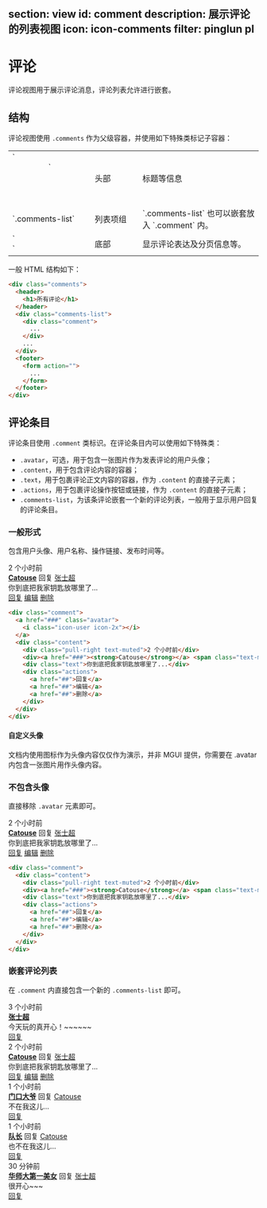 ﻿section: view
id: comment
description: 展示评论的列表视图
icon: icon-comments
filter: pinglun pl
---

# 评论

评论视图用于展示评论消息，评论列表允许进行嵌套。

## 结构

评论视图使用 `.comments` 作为父级容器，并使用如下特殊类标记子容器：

<table class="table">
  <tbody>
    <tr>
      <td style="width: 150px">`<header>`</td>
      <td style="width: 80px">头部</td>
      <td>标题等信息</td>
    </tr>
    <tr>
      <td>`.comments-list`</td>
      <td>列表项组</td>
      <td>`.comments-list` 也可以嵌套放入 `.comment` 内。</td>
    </tr>
    <tr>
      <td>`<footer>`</td>
      <td>底部</td>
      <td>显示评论表达及分页信息等。</td>
    </tr>
  </tbody>
</table>

一般 HTML 结构如下：

```html
<div class="comments">
  <header>
    <h1>所有评论</h1>
  </header>
  <div class="comments-list">
    <div class="comment">
      ...
    </div>
    ...
  </div>
  <footer>
    <form action="">
      ...
    </form>
  </footer>
</div>
```

## 评论条目

评论条目使用 `.comment` 类标识。在评论条目内可以使用如下特殊类：

 - `.avatar`，可选，用于包含一张图片作为发表评论的用户头像；
 - `.content`，用于包含评论内容的容器；
 - `.text`，用于包裹评论正文内容的容器，作为 `.content` 的直接子元素；
 - `.actions`，用于包裹评论操作按钮或链接，作为 `.content` 的直接子元素；
 - `.comments-list`，为该条评论嵌套一个新的评论列表，一般用于显示用户回复的评论条目。

### 一般形式

包含用户头像、用户名称、操作链接、发布时间等。

<example>
  <div class="comment">
    <a href="###" class="avatar">
      <i class="icon-user icon-2x"></i>
    </a>
    <div class="content">
      <div class="pull-right text-muted">2 个小时前</div>
      <div><a href="###"><strong>Catouse</strong></a> <span class="text-muted">回复</span> <a href="###">张士超</a></div>
      <div class="text">你到底把我家钥匙放哪里了...</div>
      <div class="actions">
        <a href="##">回复</a>
        <a href="##">编辑</a>
        <a href="##">删除</a>
      </div>
    </div>
  </div>
</example>

```html
<div class="comment">
  <a href="###" class="avatar">
    <i class="icon-user icon-2x"></i>
  </a>
  <div class="content">
    <div class="pull-right text-muted">2 个小时前</div>
    <div><a href="###"><strong>Catouse</strong></a> <span class="text-muted">回复</span> <a href="###">张士超</a></div>
    <div class="text">你到底把我家钥匙放哪里了...</div>
    <div class="actions">
      <a href="##">回复</a>
      <a href="##">编辑</a>
      <a href="##">删除</a>
    </div>
  </div>
</div>
```

<div class="alert alert-primary-inverse">
  <h4>自定义头像</h4>
  <p>文档内使用图标作为头像内容仅仅作为演示，并非 MGUI 提供，你需要在 .avatar 内包含一张图片用作头像内容。</p>
</div>

### 不包含头像

直接移除 `.avatar` 元素即可。

<example>
  <div class="comment">
    <div class="content">
      <div class="pull-right text-muted">2 个小时前</div>
      <div><a href="###"><strong>Catouse</strong></a> <span class="text-muted">回复</span> <a href="###">张士超</a></div>
      <div class="text">你到底把我家钥匙放哪里了...</div>
      <div class="actions">
        <a href="##">回复</a>
        <a href="##">编辑</a>
        <a href="##">删除</a>
      </div>
    </div>
  </div>
</example>

```html
<div class="comment">
  <div class="content">
    <div class="pull-right text-muted">2 个小时前</div>
    <div><a href="###"><strong>Catouse</strong></a> <span class="text-muted">回复</span> <a href="###">张士超</a></div>
    <div class="text">你到底把我家钥匙放哪里了...</div>
    <div class="actions">
      <a href="##">回复</a>
      <a href="##">编辑</a>
      <a href="##">删除</a>
    </div>
  </div>
</div>
```

### 嵌套评论列表

在 `.comment` 内直接包含一个新的 `.comments-list` 即可。

<example>
  <div class="comment">
    <a href="###" class="avatar">
      <i class="icon-camera-retro icon-2x"></i>
    </a>
    <div class="content">
      <div class="pull-right text-muted">3 个小时前</div>
      <div><a href="###"><strong>张士超</strong></a></div>
      <div class="text">今天玩的真开心！~~~~~~</div>
      <div class="actions">
        <a href="##">回复</a>
      </div>
    </div>
    <div class="comments-list">
      <div class="comment">
        <a href="###" class="avatar">
          <i class="icon-user icon-2x"></i>
        </a>
        <div class="content">
          <div class="pull-right text-muted">2 个小时前</div>
          <div><a href="###"><strong>Catouse</strong></a> <span class="text-muted">回复</span> <a href="###">张士超</a></div>
          <div class="text">你到底把我家钥匙放哪里了...</div>
          <div class="actions">
            <a href="##">回复</a>
            <a href="##">编辑</a>
            <a href="##">删除</a>
          </div>
        </div>
        <div class="comments-list">
          <div class="comment">
            <a href="###" class="avatar">
              <i class="icon-yinyang icon-2x"></i>
            </a>
            <div class="content">
              <div class="pull-right text-muted">1 个小时前</div>
              <div><a href="###"><strong>门口大爷</strong></a> <span class="text-muted">回复</span> <a href="###">Catouse</a></div>
              <div class="text">不在我这儿...</div>
              <div class="actions">
                <a href="##">回复</a>
              </div>
            </div>
          </div>
          <div class="comment">
            <a href="###" class="avatar">
              <i class="icon-cube-alt icon-2x"></i>
            </a>
            <div class="content">
              <div class="pull-right text-muted">1 个小时前</div>
              <div><a href="###"><strong>队长</strong></a> <span class="text-muted">回复</span> <a href="###">Catouse</a></div>
              <div class="text">也不在我这儿...</div>
              <div class="actions">
                <a href="##">回复</a>
              </div>
            </div>
          </div>
        </div>
      </div>
      <div class="comment">
        <a href="###" class="avatar">
          <i class="icon-heart-empty icon-2x"></i>
        </a>
        <div class="content">
          <div class="pull-right text-muted">30 分钟前</div>
          <div><a href="###"><strong>华师大第一美女</strong></a> <span class="text-muted">回复</span> <a href="###">张士超</a></div>
          <div class="text">很开心~~~</div>
          <div class="actions">
            <a href="##">回复</a>
          </div>
        </div>
      </div>
    </div>
  </div>
</example>

<template class="pre-scrollable linenums"/>

```html
<div class="comment">
  <a href="###" class="avatar">
    <i class="icon-camera-retro icon-2x"></i>
  </a>
  <div class="content">
    <div class="pull-right text-muted">3 个小时前</div>
    <div><a href="###"><strong>张士超</strong></a></div>
    <div class="text">今天玩的真开心！~~~~~~</div>
    <div class="actions">
      <a href="##">回复</a>
    </div>
  </div>
  <div class="comments-list">
    <div class="comment">
      <a href="###" class="avatar">
        <i class="icon-user icon-2x"></i>
      </a>
      <div class="content">
        <div class="pull-right text-muted">2 个小时前</div>
        <div><a href="###"><strong>Catouse</strong></a> <span class="text-muted">回复</span> <a href="###">张士超</a></div>
        <div class="text">你到底把我家钥匙放哪里了...</div>
        <div class="actions">
          <a href="##">回复</a>
          <a href="##">编辑</a>
          <a href="##">删除</a>
        </div>
      </div>
      <div class="comments-list">
        <div class="comment">
          <a href="###" class="avatar">
            <i class="icon-yinyang icon-2x"></i>
          </a>
          <div class="content">
            <div class="pull-right text-muted">1 个小时前</div>
            <div><a href="###"><strong>门口大爷</strong></a> <span class="text-muted">回复</span> <a href="###">Catouse</a></div>
            <div class="text">不在我这儿...</div>
            <div class="actions">
              <a href="##">回复</a>
            </div>
          </div>
        </div>
        <div class="comment">
          <a href="###" class="avatar">
            <i class="icon-cube-alt icon-2x"></i>
          </a>
          <div class="content">
            <div class="pull-right text-muted">1 个小时前</div>
            <div><a href="###"><strong>队长</strong></a> <span class="text-muted">回复</span> <a href="###">Catouse</a></div>
            <div class="text">也不在我这儿...</div>
            <div class="actions">
              <a href="##">回复</a>
            </div>
          </div>
        </div>
      </div>
    </div>
    <div class="comment">
      <a href="###" class="avatar">
        <i class="icon-heart-empty icon-2x"></i>
      </a>
      <div class="content">
        <div class="pull-right text-muted">30 分钟前</div>
        <div><a href="###"><strong>华师大第一美女</strong></a> <span class="text-muted">回复</span> <a href="###">张士超</a></div>
        <div class="text">很开心~~~</div>
        <div class="actions">
          <a href="##">回复</a>
        </div>
      </div>
    </div>
  </div>
</div>
```

<div class="alert alert-primary-inverse">
  <h4>限制嵌套层次</h4>
  <p>虽然你可以无限的嵌套评论列表，但受限于视窗大小和便于用户阅读，不应该使用超过 3 个层级的嵌套。</p>
</div>

## 评论表单

评论表单通常放置在 `<footer>` 内。在 `<form>` 上添加 `.reply-form` 类来获得外观一致性的评论表单。

<example>
  <div class="comments">
    <section class="comments-list">
      <div class="comment">
        <a href="###" class="avatar">
          <i class="icon-user icon-2x"></i>
        </a>
        <div class="content">
          <div class="pull-right text-muted">2 个小时前</div>
          <div><a href="###"><strong>Catouse</strong></a> <span class="text-muted">回复</span> <a href="###">张士超</a></div>
          <div class="text">你到底把我家钥匙放哪里了...</div>
          <div class="actions">
            <a href="##">回复</a>
            <a href="##">编辑</a>
            <a href="##">删除</a>
          </div>
        </div>
      </div>
    </section>
    <footer>
      <div class="reply-form" id="commentReplyForm1">
        <a href="###" class="avatar"><i class="icon-user icon-2x"></i></a>
        <form class="form">
          <div class="form-group">
            <textarea class="form-control new-comment-text" rows="2" placeholder="撰写评论..."></textarea>
          </div>
          <div class="form-group comment-user">
            <div class="row">
              <div class="col-md-3">
                <span class="pull-right">或者</span>
                <a href="#">登录</a> &nbsp;<a href="##">注册</a>
              </div>
              <div class="col-md-7">
                <div class="form-group">
                  <input type="text" class="form-control" id="nameInputEmail1" placeholder="输入评论显示名称">
                </div>
                <div class="form-group">
                  <input type="email" class="form-control" id="exampleInputEmail1" placeholder="输入电子邮件（不会在评论显示）">
                </div>
              </div>
              <div class="col-md-2"><button type="submit" class="btn btn-block btn-primary"><i class="icon-ok"></i></button></div>
            </div>
          </div>
        </form>
      </div>
    </footer>
  </div>
</example>

<template class="pre-scrollable linenums"/>

```html
<div class="comments">
  <section class="comments-list">
    <div class="comment">
      <a href="###" class="avatar">
        <i class="icon-user icon-2x"></i>
      </a>
      <div class="content">
        <div class="pull-right text-muted">2 个小时前</div>
        <div><a href="###"><strong>Catouse</strong></a> <span class="text-muted">回复</span> <a href="###">张士超</a></div>
        <div class="text">你到底把我家钥匙放哪里了...</div>
        <div class="actions">
          <a href="##">回复</a>
          <a href="##">编辑</a>
          <a href="##">删除</a>
        </div>
      </div>
    </div>
  </section>
  <footer>
    <div class="reply-form" id="commentReplyForm1">
      <a href="###" class="avatar"><i class="icon-user icon-2x"></i></a>
      <form class="form">
        <div class="form-group">
          <textarea class="form-control new-comment-text" rows="2" placeholder="撰写评论..."></textarea>
        </div>
        <div class="form-group comment-user">
          <div class="row">
            <div class="col-md-3">
              <span class="pull-right">或者</span>
              <a href="#">登录</a> &nbsp;<a href="##">注册</a>
            </div>
            <div class="col-md-7">
              <div class="form-group">
                <input type="text" class="form-control" id="nameInputEmail1" placeholder="输入评论显示名称">
              </div>
              <div class="form-group">
                <input type="email" class="form-control" id="exampleInputEmail1" placeholder="输入电子邮件（不会在评论显示）">
              </div>
            </div>
            <div class="col-md-2"><button type="submit" class="btn btn-block btn-primary"><i class="icon-ok"></i></button></div>
          </div>
        </div>
      </form>
    </div>
  </footer>
</div>
```

## 综合示例

<example style="padding-bottom: 0">
  <div class="comments">
    <header>
      <div class="pull-right"><a href="#commentReplyForm2" class="btn btn-primary"><i class="icon-comment-alt"></i> 发表评论</a></div>
      <h3>所有评论</h3>
    </header>
    <section class="comments-list">
      <div class="comment">
        <a href="###" class="avatar">
          <i class="icon-camera-retro icon-2x"></i>
        </a>
        <div class="content">
          <div class="pull-right text-muted">3 个小时前</div>
          <div><a href="###"><strong>张士超</strong></a></div>
          <div class="text">今天玩的真开心！~~~~~~</div>
          <div class="actions">
            <a href="##">回复</a>
          </div>
        </div>
        <div class="comments-list">
          <div class="comment">
            <a href="###" class="avatar">
              <i class="icon-user icon-2x"></i>
            </a>
            <div class="content">
              <div class="pull-right text-muted">2 个小时前</div>
              <div><a href="###"><strong>Catouse</strong></a> <span class="text-muted">回复</span> <a href="###">张士超</a></div>
              <div class="text">你到底把我家钥匙放哪里了...</div>
              <div class="actions">
                <a href="##">回复</a>
                <a href="##">编辑</a>
                <a href="##">删除</a>
              </div>
            </div>
            <div class="comments-list">
              <div class="comment">
                <a href="###" class="avatar">
                  <i class="icon-yinyang icon-2x"></i>
                </a>
                <div class="content">
                  <div class="pull-right text-muted">1 个小时前</div>
                  <div><a href="###"><strong>门口大爷</strong></a> <span class="text-muted">回复</span> <a href="###">Catouse</a></div>
                  <div class="text">不在我这儿...</div>
                  <div class="actions">
                    <a href="##">回复</a>
                  </div>
                </div>
              </div>
              <div class="comment">
                <a href="###" class="avatar">
                  <i class="icon-cube-alt icon-2x"></i>
                </a>
                <div class="content">
                  <div class="pull-right text-muted">1 个小时前</div>
                  <div><a href="###"><strong>队长</strong></a> <span class="text-muted">回复</span> <a href="###">Catouse</a></div>
                  <div class="text">也不在我这儿...</div>
                  <div class="actions">
                    <a href="##">回复</a>
                  </div>
                </div>
              </div>
            </div>
          </div>
          <div class="comment">
            <a href="###" class="avatar">
              <i class="icon-heart-empty icon-2x"></i>
            </a>
            <div class="content">
              <div class="pull-right text-muted">30 分钟前</div>
              <div><a href="###"><strong>华师大第一美女</strong></a> <span class="text-muted">回复</span> <a href="###">张士超</a></div>
              <div class="text">很开心~~~</div>
              <div class="actions">
                <a href="##">回复</a>
              </div>
            </div>
          </div>
        </div>
      </div>
    </section>
    <footer>
      <div class="reply-form" id="commentReplyForm2">
        <a href="###" class="avatar"><i class="icon-user icon-2x"></i></a>
        <form class="form">
          <div class="form-group">
            <textarea class="form-control new-comment-text" rows="2" placeholder="撰写评论..."></textarea>
          </div>
          <div class="form-group comment-user">
            <div class="row">
              <div class="col-md-3">
                <span class="pull-right">或者</span>
                <a href="#">登录</a> &nbsp;<a href="##">注册</a>
              </div>
              <div class="col-md-7">
                <div class="form-group">
                  <input type="text" class="form-control" id="nameInputEmail1" placeholder="输入评论显示名称">
                </div>
                <div class="form-group">
                  <input type="email" class="form-control" id="exampleInputEmail1" placeholder="输入电子邮件（不会在评论显示）">
                </div>
              </div>
              <div class="col-md-2"><button type="submit" class="btn btn-block btn-primary"><i class="icon-ok"></i></button></div>
            </div>
          </div>
        </form>
      </div>
    </footer>
  </div>
</example>

<template class="pre-scrollable linenums"/>

```html
<div class="comments">
  <header>
    <div class="pull-right"><a href="#commentReplyForm2" class="btn btn-primary"><i class="icon-comment-alt"></i> 发表评论</a></div>
    <h3>所有评论</h3>
  </header>
  <section class="comments-list">
    <div class="comment">
      <a href="###" class="avatar">
        <i class="icon-camera-retro icon-2x"></i>
      </a>
      <div class="content">
        <div class="pull-right text-muted">3 个小时前</div>
        <div><a href="###"><strong>张士超</strong></a></div>
        <div class="text">今天玩的真开心！~~~~~~</div>
        <div class="actions">
          <a href="##">回复</a>
        </div>
      </div>
      <div class="comments-list">
        <div class="comment">
          <a href="###" class="avatar">
            <i class="icon-user icon-2x"></i>
          </a>
          <div class="content">
            <div class="pull-right text-muted">2 个小时前</div>
            <div><a href="###"><strong>Catouse</strong></a> <span class="text-muted">回复</span> <a href="###">张士超</a></div>
            <div class="text">你到底把我家钥匙放哪里了...</div>
            <div class="actions">
              <a href="##">回复</a>
              <a href="##">编辑</a>
              <a href="##">删除</a>
            </div>
          </div>
          <div class="comments-list">
            <div class="comment">
              <a href="###" class="avatar">
                <i class="icon-yinyang icon-2x"></i>
              </a>
              <div class="content">
                <div class="pull-right text-muted">1 个小时前</div>
                <div><a href="###"><strong>门口大爷</strong></a> <span class="text-muted">回复</span> <a href="###">Catouse</a></div>
                <div class="text">不在我这儿...</div>
                <div class="actions">
                  <a href="##">回复</a>
                </div>
              </div>
            </div>
            <div class="comment">
              <a href="###" class="avatar">
                <i class="icon-cube-alt icon-2x"></i>
              </a>
              <div class="content">
                <div class="pull-right text-muted">1 个小时前</div>
                <div><a href="###"><strong>队长</strong></a> <span class="text-muted">回复</span> <a href="###">Catouse</a></div>
                <div class="text">也不在我这儿...</div>
                <div class="actions">
                  <a href="##">回复</a>
                </div>
              </div>
            </div>
          </div>
        </div>
        <div class="comment">
          <a href="###" class="avatar">
            <i class="icon-heart-empty icon-2x"></i>
          </a>
          <div class="content">
            <div class="pull-right text-muted">30 分钟前</div>
            <div><a href="###"><strong>华师大第一美女</strong></a> <span class="text-muted">回复</span> <a href="###">张士超</a></div>
            <div class="text">很开心~~~</div>
            <div class="actions">
              <a href="##">回复</a>
            </div>
          </div>
        </div>
      </div>
    </div>
  </section>
  <footer>
    <div class="reply-form" id="commentReplyForm2">
      <a href="###" class="avatar"><i class="icon-user icon-2x"></i></a>
      <form class="form">
        <div class="form-group">
          <textarea class="form-control new-comment-text" rows="2" placeholder="撰写评论..."></textarea>
        </div>
        <div class="form-group comment-user">
          <div class="row">
            <div class="col-md-3">
              <span class="pull-right">或者</span>
              <a href="#">登录</a> &nbsp;<a href="##">注册</a>
            </div>
            <div class="col-md-7">
              <div class="form-group">
                <input type="text" class="form-control" id="nameInputEmail1" placeholder="输入评论显示名称">
              </div>
              <div class="form-group">
                <input type="email" class="form-control" id="exampleInputEmail1" placeholder="输入电子邮件（不会在评论显示）">
              </div>
            </div>
            <div class="col-md-2"><button type="submit" class="btn btn-block btn-primary"><i class="icon-ok"></i></button></div>
          </div>
        </div>
      </form>
    </div>
  </footer>
</div>
```
